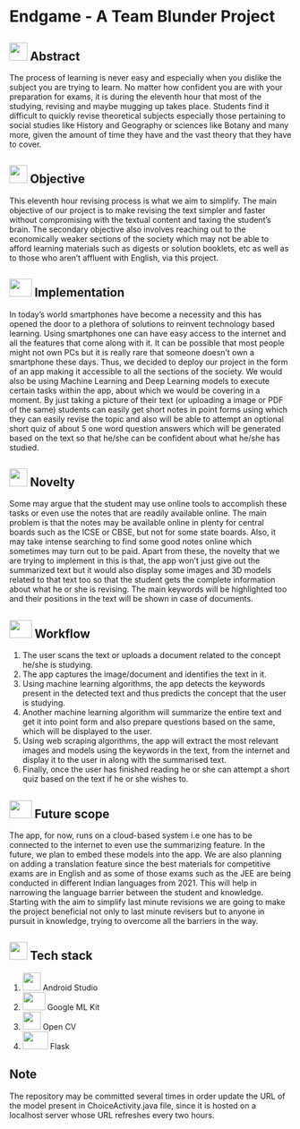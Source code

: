 # Endgame - A Team Blunder Project

## <img src="https://cdn.iconscout.com/icon/free/png-256/idea-1618744-1372450.png" width="32" height="32"> Abstract
The process of learning is never easy and especially when you dislike the subject you are trying to learn. No matter how confident you are with your preparation for exams, it is during the eleventh hour that most of the studying, revising and maybe mugging up takes place. Students find it difficult to quickly revise theoretical subjects especially those pertaining to social studies like History and Geography or sciences like Botany and many more, given the amount of time they have and the vast theory that they have to cover.

## <img src="https://image.flaticon.com/icons/png/512/1632/1632633.png" width="32" height="32"> Objective
This eleventh hour revising process is what we aim to simplify. The main objective of our project is to make revising the text simpler and faster without compromising with the textual content and taxing the student’s brain. The secondary objective also involves reaching out to the economically weaker sections of the society which may not be able to afford learning materials such as digests or solution booklets, etc as well as to those who aren’t affluent with English, via this project. 

## <img src="https://www.pinclipart.com/picdir/big/352-3523258_implementation-icon-implementation-mechanism-vector-clipart.png" width="40" height="32"> Implementation
In today’s world smartphones have become a necessity and this has opened the door to a plethora of solutions to reinvent technology based learning. Using smartphones one can have easy access to the internet and all the features that come along with it. It can be possible that most people might not own PCs but it is really rare that someone doesn’t own a smartphone these days. Thus, we decided to deploy our project in the form of an app making it accessible to all the sections of the society. We would also be using Machine Learning and Deep Learning models to execute certain tasks within the app, about which we would be covering in a moment. By just taking a picture of their text (or uploading a image or PDF of the same) students can easily get short notes in point forms using which they can easily revise the topic and also will be able to attempt an optional short quiz of about 5 one word question answers which will be generated based on the text so that he/she can be confident about what he/she has studied.   

## <img src="https://noveltypharma.eu/wp-content/uploads/2020/10/icon_novel_ingredients.png" width="32" height="32"> Novelty
Some may argue that the student may use online tools to accomplish these tasks or even use the notes that are readily available online. The main problem is that the notes may be available online in plenty for central boards such as the ICSE or CBSE, but not for some state boards. Also, it may take intense searching to find some good notes online which sometimes may turn out to be paid. Apart from these, the novelty that we are trying to implement in this is that, the app won’t just give out the summarized text but it would also display some images and 3D models related to that text too so that the student gets the complete information about what he or she is revising. The main keywords will be highlighted too and their positions in the text will be shown in case of documents.

## <img src="https://icons-for-free.com/iconfiles/png/512/workflow-131964753379858822.png" width="40" height="32"> Workflow
1. The user scans the text or uploads a document related to the concept he/she is studying.
2. The app captures the image/document and identifies the text in it.
3. Using machine learning algorithms, the app detects the keywords present in the detected text and thus predicts the concept that the user is studying.
4. Another machine learning algorithm will summarize the entire text and get it into point form and also prepare questions based on the same, which will be displayed to the user.
5. Using web scraping algorithms, the app will extract the most relevant images and models using the keywords in the text, from the internet and display it to the user in along with the summarised text.
6. Finally, once the user has finished reading he or she can attempt a short quiz based on the text if he or she wishes to.

## <img src="https://www.starface.com/wp-content/uploads/2017/05/STARFACE_Comfortphoning_Zukunftssicher-Icon-350-1.png" width="40" height="32"> Future scope
The app, for now, runs on a cloud-based system i.e one has to be connected to the internet to even use the summarizing feature. In the future, we plan to embed these models into the app. We are also planning on adding a translation feature since the best materials for competitive exams are in English and as some of those exams such as the JEE are being conducted in different Indian languages from 2021. This will help in narrowing the language barrier between the student and knowledge. Starting with the aim to simplify last minute revisions we are going to make the project beneficial not only to last minute revisers but to anyone in pursuit in knowledge, trying to overcome all the barriers in the way.

## <img src="https://techstackapps.com/media/2019/11/TechStackApps-logo-icon.png" width="32" height="32"> Tech stack
1. <img src="https://2.bp.blogspot.com/-tzm1twY_ENM/XlCRuI0ZkRI/AAAAAAAAOso/BmNOUANXWxwc5vwslNw3WpjrDlgs9PuwQCLcBGAsYHQ/s1600/pasted%2Bimage%2B0.png" width="32" height="32"> Android Studio
2. <img src="https://developers.google.com/ml-kit/images/homepage/hero.png" width="40" height="32"> Google ML Kit
3. <img src="https://opencv.org/wp-content/uploads/2020/07/OpenCV_logo_black_.png" width="32" height="32"> Open CV
4. <img src="https://buttercms.com/static/images/tech_banners/Flask.png" width="45" height="32"> Flask

## Note
The repository may be committed several times in order update the URL of the model present in ChoiceActivity.java file, since it is hosted on a localhost server whose URL refreshes every two hours.
